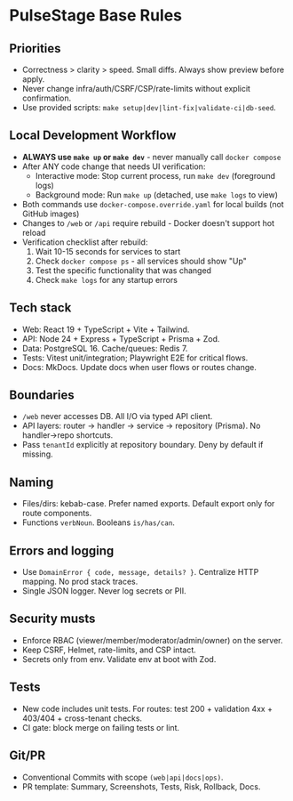 # PulseStage Base Rules

## Priorities
- Correctness > clarity > speed. Small diffs. Always show preview before apply.
- Never change infra/auth/CSRF/CSP/rate-limits without explicit confirmation.
- Use provided scripts: `make setup|dev|lint-fix|validate-ci|db-seed`.

## Local Development Workflow
- **ALWAYS use `make up` or `make dev`** - never manually call `docker compose`
- After ANY code change that needs UI verification:
  - Interactive mode: Stop current process, run `make dev` (foreground logs)
  - Background mode: Run `make up` (detached, use `make logs` to view)
- Both commands use `docker-compose.override.yaml` for local builds (not GitHub images)
- Changes to `/web` or `/api` require rebuild - Docker doesn't support hot reload
- Verification checklist after rebuild:
  1. Wait 10-15 seconds for services to start
  2. Check `docker compose ps` - all services should show "Up"
  3. Test the specific functionality that was changed
  4. Check `make logs` for any startup errors

## Tech stack
- Web: React 19 + TypeScript + Vite + Tailwind.
- API: Node 24 + Express + TypeScript + Prisma + Zod.
- Data: PostgreSQL 16. Cache/queues: Redis 7.
- Tests: Vitest unit/integration; Playwright E2E for critical flows.
- Docs: MkDocs. Update docs when user flows or routes change.

## Boundaries
- `/web` never accesses DB. All I/O via typed API client.
- API layers: router → handler → service → repository (Prisma). No handler→repo shortcuts.
- Pass `tenantId` explicitly at repository boundary. Deny by default if missing.

## Naming
- Files/dirs: kebab-case. Prefer named exports. Default export only for route components.
- Functions `verbNoun`. Booleans `is/has/can`.

## Errors and logging
- Use `DomainError { code, message, details? }`. Centralize HTTP mapping. No prod stack traces.
- Single JSON logger. Never log secrets or PII.

## Security musts
- Enforce RBAC (viewer/member/moderator/admin/owner) on the server.
- Keep CSRF, Helmet, rate-limits, and CSP intact.
- Secrets only from env. Validate env at boot with Zod.

## Tests
- New code includes unit tests. For routes: test 200 + validation 4xx + 403/404 + cross-tenant checks.
- CI gate: block merge on failing tests or lint.

## Git/PR
- Conventional Commits with scope `(web|api|docs|ops)`.
- PR template: Summary, Screenshots, Tests, Risk, Rollback, Docs.
